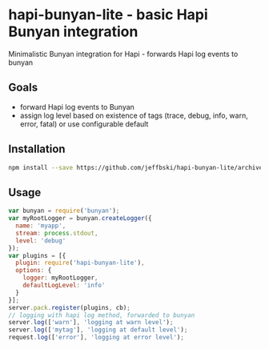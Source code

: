# hapi-bunyan-lite - basic Hapi Bunyan integration

Minimalistic Bunyan integration for Hapi - forwards Hapi log events to bunyan

## Goals

 - forward Hapi log events to Bunyan
 - assign log level based on existence of tags (trace, debug, info, warn, error, fatal) or use configurable default

## Installation

```bash
npm install --save https://github.com/jeffbski/hapi-bunyan-lite/archive/v0.0.1.tar.gz
```

## Usage

```javascript
var bunyan = require('bunyan');
var myRootLogger = bunyan.createLogger({
  name: 'myapp',
  stream: process.stdout,
  level: 'debug'
});
var plugins = [{
  plugin: require('hapi-bunyan-lite'),
  options: {
    logger: myRootLogger,
    defaultLogLevel: 'info'
  }
}];
server.pack.register(plugins, cb);
// logging with hapi log method, forwarded to bunyan
server.log(['warn'], 'logging at warn level');
server.log(['mytag'], 'logging at default level');
request.log(['error'], 'logging at error level');
```
